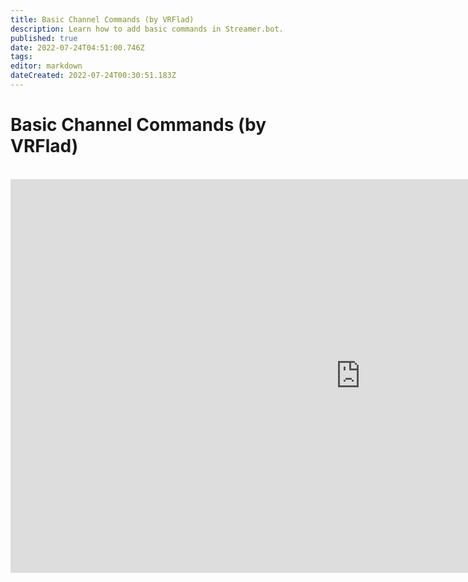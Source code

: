 ```yaml
---
title: Basic Channel Commands (by VRFlad)
description: Learn how to add basic commands in Streamer.bot.
published: true
date: 2022-07-24T04:51:00.746Z
tags: 
editor: markdown
dateCreated: 2022-07-24T00:30:51.183Z
---
```


# Basic Channel Commands (by VRFlad)
<br>
<iframe width="1120" height="630" src="https://www.youtube.com/embed/ZXB6AMzdxxo" title="YouTube video player" frameborder="0" allow="accelerometer; autoplay; clipboard-write; encrypted-media; gyroscope; picture-in-picture" allowfullscreen></iframe>